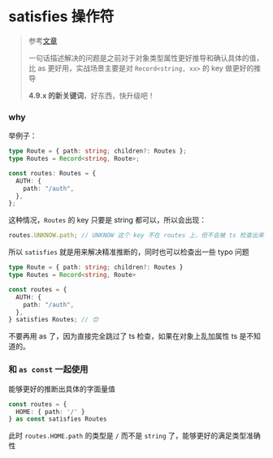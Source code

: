 # satisfies 操作符

> 参考[文章](https://www.builder.io/blog/satisfies-operator)
>
> 一句话描述解决的问题是之前对于对象类型属性更好推导和确认具体的值，比 as 更好用，实战场景主要是对 `Record<string, xx>` 的 key 做更好的推导
>
> **4.9.x 的新关键词**，好东西，快升级吧！

### why

举例子：

```typescript
type Route = { path: string; children?: Routes };
type Routes = Record<string, Route>;

const routes: Routes = {
  AUTH: {
    path: "/auth",
  },
};
```

这种情况，`Routes` 的 key 只要是 string 都可以，所以会出现：

```typescript
routes.UNKNOW.path; // UNKNOW 这个 key 不在 routes 上，但不会被 ts 检查出来
```

所以 `satisfies` 就是用来解决精准推断的，同时也可以检查出一些 typo 问题

```typescript
type Route = { path: string; children?: Routes }
type Routes = Record<string, Route>

const routes = {
  AUTH: {
    path: "/auth",
  },
} satisfies Routes; // 😍
```

不要再用 as 了，因为直接完全跳过了 ts 检查，如果在对象上乱加属性 ts 是不知道的。

### 和 `as const` 一起使用

能够更好的推断出具体的字面量值

```typescript
const routes = {
  HOME: { path: '/' }
} as const satisfies Routes
```

此时 `routes.HOME.path` 的类型是 `/` 而不是 `string` 了，能够更好的满足类型准确性
